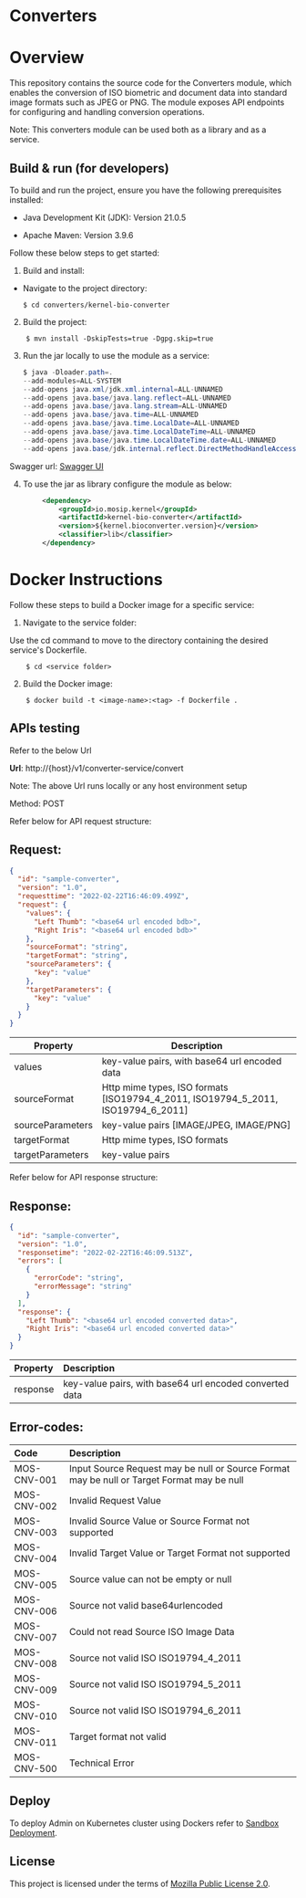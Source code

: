 # Converters

# Overview

This repository contains the source code for the Converters module, which enables the conversion of ISO biometric and document data into standard image formats such as JPEG or PNG. The module exposes API endpoints for configuring and handling conversion operations.

Note: This converters module can be used both as a library and as a service. 

## Build & run (for developers)

To build and run the project, ensure you have the following prerequisites installed:

- Java Development Kit (JDK): Version 21.0.5

- Apache Maven: Version 3.9.6

Follow these below steps to get started:

1. Build and install:
 - Navigate to the project directory:

    ```shell
    $ cd converters/kernel-bio-converter
    ```
2. Build the project:

```shell
    $ mvn install -DskipTests=true -Dgpg.skip=true
```
3. Run the jar locally to use the module as a service:

    ```java
    $ java -Dloader.path=.
    --add-modules=ALL-SYSTEM 
    --add-opens java.xml/jdk.xml.internal=ALL-UNNAMED 
    --add-opens java.base/java.lang.reflect=ALL-UNNAMED 
    --add-opens java.base/java.lang.stream=ALL-UNNAMED 
    --add-opens java.base/java.time=ALL-UNNAMED
    --add-opens java.base/java.time.LocalDate=ALL-UNNAMED 
    --add-opens java.base/java.time.LocalDateTime=ALL-UNNAMED 
    --add-opens java.base/java.time.LocalDateTime.date=ALL-UNNAMED 
    --add-opens java.base/jdk.internal.reflect.DirectMethodHandleAccessor=ALL-UNNAMED  -jar target/{latestjarname}.jar.
    ```

Swagger url: [Swagger UI](http://localhost:8098/v1/converter-service/swagger-ui/index.html)

4. To use the jar as library configure the module as below:

```xml
		<dependency>
			<groupId>io.mosip.kernel</groupId>
			<artifactId>kernel-bio-converter</artifactId>
			<version>${kernel.bioconverter.version}</version>
			<classifier>lib</classifier>
		</dependency>
```

# Docker Instructions

Follow these steps to build a Docker image for a specific service:

1. Navigate to the service folder:

Use the cd command to move to the directory containing the desired service's Dockerfile.

```shell
    $ cd <service folder>
```

2. Build the Docker image:

```shell
    $ docker build -t <image-name>:<tag> -f Dockerfile .
```
        
## APIs testing

Refer to the below Url

**Url**: http://{host}/v1/converter-service/convert

Note: The above Url runs locally or any host environment setup

Method: POST

Refer below for API request structure:

## Request:

```json
{
  "id": "sample-converter",
  "version": "1.0",
  "requesttime": "2022-02-22T16:46:09.499Z",
  "request": {
    "values": {
      "Left Thumb": "<base64 url encoded bdb>",
      "Right Iris": "<base64 url encoded bdb>"
    },
    "sourceFormat": "string",
    "targetFormat": "string",
    "sourceParameters": {
      "key": "value"
    },
    "targetParameters": {
      "key": "value"
    }
  }
}
```

| **Property**          | **Description**                                                                  |
| ----------------------| -------------------------------------------------------------------------------- |
| values 					      | key-value pairs, with base64 url encoded data                                    |
| sourceFormat 			    | Http mime types, ISO formats [ISO19794_4_2011, ISO19794_5_2011, ISO19794_6_2011] |
| sourceParameters 		  | key-value pairs [IMAGE/JPEG, IMAGE/PNG]                                          |
| targetFormat 			    | Http mime types, ISO formats                                                     |
| targetParameters 		  | key-value pairs                                                                  |


Refer below for API response structure:


## Response:

```json
{
  "id": "sample-converter",
  "version": "1.0",
  "responsetime": "2022-02-22T16:46:09.513Z",
  "errors": [
    {
      "errorCode": "string",
      "errorMessage": "string"
    }
  ],
  "response": {
    "Left Thumb": "<base64 url encoded converted data>",
    "Right Iris": "<base64 url encoded converted data>"
  }
}
```

| **Property** | **Description**                                                                            |
| :--------    | :----------------------------------------------------------------------------------------- |
| response     | key-value pairs, with base64 url encoded converted data                                    |


## Error-codes:


| **Code**     | **Description**                  	                                                         |
| :----------- | :------------------------------------------------------------------------------------------ |
| MOS-CNV-001  | Input Source Request may be null or Source Format may be null or Target Format may be null	 |
| MOS-CNV-002  | Invalid Request Value	                                                                     |
| MOS-CNV-003  | Invalid Source Value or Source Format not supported					                               |
| MOS-CNV-004  | Invalid Target Value or Target Format not supported					                               |
| MOS-CNV-005  | Source value can not be empty or null					                                             |
| MOS-CNV-006  | Source not valid base64urlencoded					                                                 |
| MOS-CNV-007  | Could not read Source ISO Image Data				                                                 |
| MOS-CNV-008  | Source not valid ISO ISO19794_4_2011				                                                 |
| MOS-CNV-009  | Source not valid ISO ISO19794_5_2011					                                               |
| MOS-CNV-010  | Source not valid ISO ISO19794_6_2011					                                               |
| MOS-CNV-011  | Target format not valid 																	                                   |
| MOS-CNV-500  | Technical Error																				                                     |

## Deploy
To deploy Admin on Kubernetes cluster using Dockers refer to [Sandbox Deployment](https://docs.mosip.io/1.2.0/deploymentnew/v3-installation).

## License
This project is licensed under the terms of [Mozilla Public License 2.0](LICENSE).
